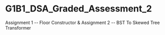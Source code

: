 # G1B1_DSA_Graded_Assessment_2
Assignment 1 -- Floor Constructor &amp; Assignment 2 -- BST To Skewed Tree Transformer 
